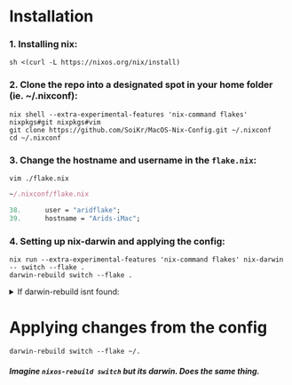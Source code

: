 # Installation

### 1. Installing nix:
```shell
sh <(curl -L https://nixos.org/nix/install)
```

### 2. Clone the repo into a designated spot in your home folder (ie. ~/.nixconf):

```shell
nix shell --extra-experimental-features 'nix-command flakes' nixpkgs#git nixpkgs#vim
git clone https://github.com/SoiKr/MacOS-Nix-Config.git ~/.nixconf
cd ~/.nixconf
```

### 3. Change the hostname and username in the `flake.nix`:

`vim ./flake.nix`
```nix
~/.nixconf/flake.nix

38.      user = "aridflake";
39.      hostname = "Arids-iMac";
```

### 4. Setting up nix-darwin and applying the config:

```shell
nix run --extra-experimental-features 'nix-command flakes' nix-darwin -- switch --flake .
darwin-rebuild switch --flake .
```

<details>
<summary>If darwin-rebuild isnt found:</summary>
<p></p>

```shell
nix --extra-experimental-features "nix-command flakes" build .
./result/sw/bin/darwin-rebuild switch --flake .
```

</details>

# Applying changes from the config
```shell
darwin-rebuild switch --flake ~/.
```

##### Imagine `nixos-rebuild switch` but its darwin. Does the same thing.
